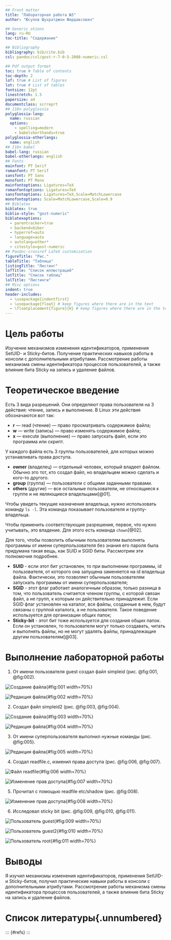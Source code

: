 ```yaml
---
## Front matter
title: "Лабораторная работа №5"
author: "Юсупов Шухратджон Фирдавсович"

## Generic otions
lang: ru-RU
toc-title: "Содержание"

## Bibliography
bibliography: bib/cite.bib
csl: pandoc/csl/gost-r-7-0-5-2008-numeric.csl

## Pdf output format
toc: true # Table of contents
toc-depth: 2
lof: true # List of figures
lot: true # List of tables
fontsize: 12pt
linestretch: 1.5
papersize: a4
documentclass: scrreprt
## I18n polyglossia
polyglossia-lang:
  name: russian
  options:
	- spelling=modern
	- babelshorthands=true
polyglossia-otherlangs:
  name: english
## I18n babel
babel-lang: russian
babel-otherlangs: english
## Fonts
mainfont: PT Serif
romanfont: PT Serif
sansfont: PT Sans
monofont: PT Mono
mainfontoptions: Ligatures=TeX
romanfontoptions: Ligatures=TeX
sansfontoptions: Ligatures=TeX,Scale=MatchLowercase
monofontoptions: Scale=MatchLowercase,Scale=0.9
## Biblatex
biblatex: true
biblio-style: "gost-numeric"
biblatexoptions:
  - parentracker=true
  - backend=biber
  - hyperref=auto
  - language=auto
  - autolang=other*
  - citestyle=gost-numeric
## Pandoc-crossref LaTeX customization
figureTitle: "Рис."
tableTitle: "Таблица"
listingTitle: "Листинг"
lofTitle: "Список иллюстраций"
lotTitle: "Список таблиц"
lolTitle: "Листинги"
## Misc options
indent: true
header-includes:
  - \usepackage{indentfirst}
  - \usepackage{float} # keep figures where there are in the text
  - \floatplacement{figure}{H} # keep figures where there are in the text
---
```


# Цель работы

Изучение механизмов изменения идентификаторов, применения
SetUID- и Sticky-битов. Получение практических навыков работы в консоли с дополнительными атрибутами. Рассмотрение работы механизма
смены идентификатора процессов пользователей, а также влияние бита
Sticky на запись и удаление файлов.

# Теоретическое введение

Есть 3 вида разрешений. Они определяют права пользователя на 3 действия: чтение, запись и выполнение. В Linux эти действия обозначаются вот так:

- **r** — read (чтение) — право просматривать содержимое файла;
- **w** — write (запись) — право изменять содержимое файла;
- **x** — execute (выполнение) — право запускать файл, если это программа или скрипт.

У каждого файла есть 3 группы пользователей, для которых можно устанавливать права доступа. 

- **owner** (владелец) — отдельный человек, который владеет файлом. Обычно это тот, кто создал файл, но владельцем можно сделать и кого-то другого.
- **group** (группа) — пользователи с общими заданными правами.
- **others** (другие) — все остальные пользователи, не относящиеся к группе и не являющиеся владельцами[@01]. 

Чтобы увидеть текущие назначения владельца, нужно использовать команду ```ls -l```. Эта команда показывает пользователя и группу-владельца.

Чтобы применить соответствующие разрешения, первое, что нужно учитывать, это владение. Для этого есть команда ```chown```[@02].

Для того, чтобы позволить обычным пользователям выполнять программы от имени суперпользователя без знания его пароля была придумана такая вещь, как SUID и SGID биты. Рассмотрим эти полномочия подробнее.

- **SUID** - если этот бит установлен, то при выполнении программы, id пользователя, от которого она запущена заменяется на id владельца файла. Фактически, это позволяет обычным пользователям запускать программы от имени суперпользователя;
- **SGID** - этот флаг работает аналогичным образом, только разница в том, что пользователь считается членом группы, с которой связан файл, а не групп, к которым он действительно принадлежит. Если SGID флаг установлен на каталог, все файлы, созданные в нем, будут связаны с группой каталога, а не пользователя. Такое поведение используется для организации общих папок;
- **Sticky-bit** - этот бит тоже используется для создания общих папок. Если он установлен, то пользователи могут только создавать, читать и выполнять файлы, но не могут удалять файлы, принадлежащие другим пользователям[@03].

# Выполнение лабораторной работы

1. От имени пользователя guest создал файл simpleid (рис. @fig:001, @fig:002).

![Создание файла](image/lab5_1.png){#fig:001 width=70%}

![Редакция файла](image/lab5_2.png){#fig:002 width=70%}

2. Cоздал файл simpleid2 (рис. @fig:003, @fig:004).

![Создание файла](image/lab5_6.png){#fig:003 width=70%}

![Редакция файла](image/lab5_3.png){#fig:004 width=70%}

3. От имени суперпользователя выполнил нужные команды (рис. @fig:005).

![Редакция файла](image/lab5_4.png){#fig:005 width=70%}

4. Создал readfile.c, изменил права доступа (рис. @fig:006, @fig:007).

![Файл readfile](image/lab5_7.png){#fig:006 width=70%}

![Изменение прав доступа](image/lab5_8.png){#fig:007 width=70%}

5. Прочитал с помощью readfile etc/shadow (рис. @fig:008).

![Изменение прав доступа](image/lab5_10.png){#fig:008 width=70%}

6. Исследовал sticky bit (рис. @fig:009, @fig:010, @fig:011).

![Пользователь guest](image/lab5_st1.png){#fig:009 width=70%} 

![Пользователь guest2](image/lab5_st2.png){#fig:010 width=70%} 

![Пользователь root](image/lab5_st3.png){#fig:011 width=70%} 

# Выводы

Я изучил механизмы изменения идентификаторов, применения SetUID- и Sticky-битов, получил практические навыки работы в консоли с дополнительными атрибутами. Рассмотрение работы механизма
смены идентификатора процессов пользователей, а также влияние бита Sticky на запись и удаление файлов.

# Список литературы{.unnumbered}

::: {#refs}
:::
